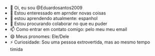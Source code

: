 - 👋 Oi, eu sou @Eduardosantos2009
- 👀 Estou enteressado em aprnder novas coisas
- 🌱 estou aprendendo atualmente: espanhol 
- 💞️ Estou procurando colaborar no que eu puder
- 📫 Como entrar em contato comigo: pelo meu meu email
- 😄 Meus pronomes: Ele/Dele 
- ⚡ Curiosidade: Sou uma pessoa extrovertida, mas ao mesmo tempo timida

<!---
Eduardosantos2009/Eduardosantos2009 é um repositório especial porque seu 'README.md (este arquivo) aparece no seu perfil do Github. voce 
pode clicar no link preview para dar uma olhada em suas alterações.
--->
